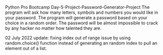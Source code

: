 Python Pro Bootcamp
Day-5-Project-Password-Generator-Project
The program will ask how many letters, symbols and numbers you would like in your password. The program will generate a password based on your choice in a random order. 
The password will be almost impossible to crack by any hacker no matter how talented they are.

02 July 2022 update: fixing index out of range issue by using random.choice() function instead of generating an random index to pull an element out of a list.
